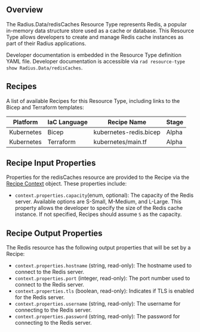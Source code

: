 ## Overview

The Radius.Data/redisCaches Resource Type represents Redis, a popular in-memory data structure store used as a cache or database. This Resource Type allows developers to create and manage Redis cache instances as part of their Radius applications.

Developer documentation is embedded in the Resource Type definition YAML file. Developer documentation is accessible via `rad resource-type show Radius.Data/redisCaches`.

## Recipes

A list of available Recipes for this Resource Type, including links to the Bicep and Terraform templates:

|Platform| IaC Language| Recipe Name | Stage |
|---|---|---|---|
| Kubernetes | Bicep | kubernetes-redis.bicep | Alpha |
| Kubernetes | Terraform | kubernetes/main.tf | Alpha |

## Recipe Input Properties

Properties for the redisCaches resource are provided to the Recipe via the [Recipe Context](https://docs.radapp.io/reference/context-schema/) object. These properties include:

- `context.properties.capacity`(enum, optional): The capacity of the Redis server. Available options are S-Small, M-Medium, and L-Large. This property allows the developer to specify the size of the Redis cache instance. If not specified, Recipes should assume `S` as the capacity.

## Recipe Output Properties

The Redis resource has the following output properties that will be set by a Recipe:

- `context.properties.hostname` (string, read-only): The hostname used to connect to the Redis server.
- `context.properties.port` (integer, read-only): The port number used to connect to the Redis server.
- `context.properties.tls` (boolean, read-only): Indicates if TLS is enabled for the Redis server.
- `context.properties.username` (string, read-only): The username for connecting to the Redis server.
- `context.properties.password` (string, read-only): The password for connecting to the Redis server.

